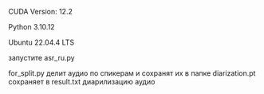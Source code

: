 CUDA Version: 12.2 

Python 3.10.12

Ubuntu 22.04.4 LTS

запустите asr_ru.py

for_split.py делит аудио по спикерам и сохранят их в папке
diarization.pt сохраняет в result.txt диарилизацию аудио
